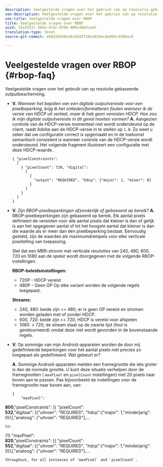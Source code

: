 ```yaml
---
description: Veelgestelde vragen over het gebruik van op resolutie gebaseerde outputbescherming.
seo-description: Veelgestelde vragen over het gebruik van op resolutie gebaseerde outputbescherming.
seo-title: Veelgestelde vragen over RBOP
title: Veelgestelde vragen over RBOP
uuid: 7dcd337c-369a-474c-8768-409c48b5cee5
translation-type: tm+mt
source-git-commit: e60d285b9e30cdd19728e3029ecda995cd100ac9

---
```



# Veelgestelde vragen over RBOP {#rbop-faq}

Veelgestelde vragen over het gebruik van op resolutie gebaseerde outputbescherming.

* **V.** *Wanneer het bepalen van een digitale outputvereiste voor een pixelbeperking, krijg ik het ontleden/formatteren fouten wanneer ik de versie van HDCP uit verlaat, maar ik heb geen vereisten HDCP. Hoe zou ik mijn digitale outputvereiste in dit geval moeten vormen?* **A.** Aangezien controle van de HDCP-versie momenteel niet wordt ondersteund op de client, raadt Adobe aan de HDCP-versie in te stellen op `1.0`. Zo weet u zeker dat uw configuratie correct is opgemaakt en in de toekomst semantisch consistent is wanneer controle van de HDCP-versie wordt ondersteund. Het volgende fragment illustreert een configuratie met deze HDCP-waarde.

   ```
   { "pixelConstraints":  
     [  
       { "pixelCount": 720, "digital":  
         [  
           {  
             "output": "REQUIRED", "hdcp": {"major": 1, "minor": 0}  
           }  
         ]  
       }  
     ]  
   }
   ```

* **V.** *Zijn RBOP-pixelbeperkingen afzonderlijk of gebaseerd op bereik?* **A.** RBOP-pixelbeperkingen zijn gebaseerd op bereik. Elk aantal pixels definieert de vereisten voor alle aantal pixels dat kleiner is dan of gelijk is aan het opgegeven aantal of tot het hoogste aantal dat kleiner is dan die waarde als er meer dan één pixelbeperking bestaat. Eenvoudig gesteld, zijn de waarden als maximumdrempels voor elke verticale pixeltelling van toepassing.

   Stel dat een MBR-stroom met verticale resoluties van 240, 480, 600, 720 en 1080 aan de speler wordt doorgegeven met de volgende RBOP-instellingen.

   **RBOP-beleidsinstellingen:**

   * 720P - HDCP vereist
   * 480P - Geen OP
   Op elke variant worden de volgende regels toegepast.

   **Streams:**

   * 240, 480: beide zijn &lt;= 480; er is geen OP vereist en stromen worden geladen met of zonder HDCP.
   * 600, 720: beide zijn &lt;= 720; HDCP is vereist voor afspelen
   * 1080: > 720; de stream staat op de zwarte lijst (fout is geretourneerd) omdat deze niet wordt gevonden in de bovenstaande regels.


* **V.** Op sommige van mijn Android-apparaten worden de door mij gedefinieerde beperkingen voor het aantal pixels niet precies zo toegepast als gedefinieerd. Wat gebeurt er?

   **A.** Sommige Android-apparaten melden een framegrootte die iets groter is dan de normale grootte. U kunt deze situatie verhelpen door de framegrootten ( `maxPixel` en `pixelCount` instellingen) met 20 pixels naar boven aan te passen. Pas bijvoorbeeld de instellingen voor de framegrootte naar boven aan, van:

   ```
   { 
       "maxPixel":  
   
<b>800</b>,&quot;pixelConstraints&quot;: [{ &quot;pixelCount&quot;:\
<b>532</b>,&quot;digitaal&quot;: [{&quot;uitvoer&quot;: &quot;REQUIRED&quot;, &quot;hdcp&quot;:{&quot;major&quot;: 1,&quot;minderjarig&quot;: 0}}],&quot;analoog&quot;: {&quot;uitvoer&quot;: &quot;REQUIRED&quot;},...

```
to: 
```
{1} &quot;maxPixel&quot;:\
<b>820</b>,&quot;pixelConstraints&quot;: [{ &quot;pixelCount&quot;:\
<b>552</b>,&quot;digitaal&quot;: [{&quot;uitvoer&quot;: &quot;REQUIRED&quot;, &quot;hdcp&quot;:{&quot;major&quot;: 1,&quot;minderjarig&quot;: 0}}],&quot;analoog&quot;: {&quot;uitvoer&quot;: &quot;REQUIRED&quot;},...

```
throughout, for all instances of `maxPixel` and `pixelCount`.

